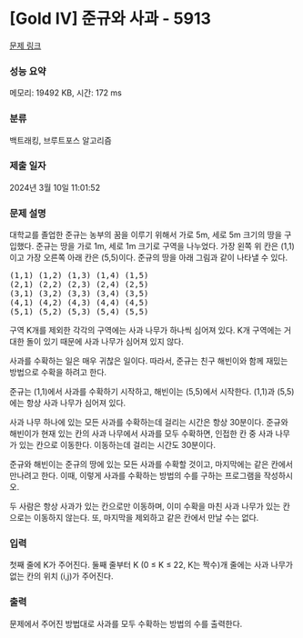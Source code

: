 # [Gold IV] 준규와 사과 - 5913 

[문제 링크](https://www.acmicpc.net/problem/5913) 

### 성능 요약

메모리: 19492 KB, 시간: 172 ms

### 분류

백트래킹, 브루트포스 알고리즘

### 제출 일자

2024년 3월 10일 11:01:52

### 문제 설명

<p>대학교를 졸업한 준규는 농부의 꿈을 이루기 위해서 가로 5m, 세로 5m 크기의 땅을 구입했다. 준규는 땅을 가로 1m, 세로 1m 크기로 구역을 나누었다. 가장 왼쪽 위 칸은 (1,1)이고 가장 오른쪽 아래 칸은 (5,5)이다. 준규의 땅을 아래 그림과 같이 나타낼 수 있다.</p>

<pre>(1,1) (1,2) (1,3) (1,4) (1,5)
(2,1) (2,2) (2,3) (2,4) (2,5)
(3,1) (3,2) (3,3) (3,4) (3,5)
(4,1) (4,2) (4,3) (4,4) (4,5)
(5,1) (5,2) (5,3) (5,4) (5,5)</pre>

<p>구역 K개를 제외한 각각의 구역에는 사과 나무가 하나씩 심어져 있다. K개 구역에는 거대한 돌이 있기 때문에 사과 나무가 심어져 있지 않다.</p>

<p>사과를 수확하는 일은 매우 귀찮은 일이다. 따라서, 준규는 친구 해빈이와 함께 재밌는 방법으로 수확을 하려고 한다.</p>

<p>준규는 (1,1)에서 사과를 수확하기 시작하고, 해빈이는 (5,5)에서 시작한다. (1,1)과 (5,5)에는 항상 사과 나무가 심어져 있다.</p>

<p>사과 나무 하나에 있는 모든 사과를 수확하는데 걸리는 시간은 항상 30분이다. 준규와 해빈이가 현재 있는 칸의 사과 나무에서 사과를 모두 수확하면, 인접한 칸 중 사과 나무가 있는 칸으로 이동한다. 이동하는데 걸리는 시간도 30분이다.</p>

<p>준규와 해빈이는 준규의 땅에 있는 모든 사과를 수확할 것이고, 마지막에는 같은 칸에서 만나려고 한다. 이때, 이렇게 사과를 수확하는 방법의 수를 구하는 프로그램을 작성하시오.</p>

<p>두 사람은 항상 사과가 있는 칸으로만 이동하며, 이미 수확을 마친 사과 나무가 있는 칸으로는 이동하지 않는다. 또, 마지막을 제외하고 같은 칸에서 만날 수는 없다.</p>

### 입력 

 <p>첫째 줄에 K가 주어진다. 둘째 줄부터 K (0 ≤ K ≤ 22, K는 짝수)개 줄에는 사과 나무가 없는 칸의 위치 (i,j)가 주어진다.</p>

### 출력 

 <p>문제에서 주어진 방법대로 사과를 모두 수확하는 방법의 수를 출력한다.</p>

